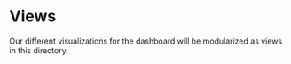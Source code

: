 # Views

Our different visualizations for the dashboard will be modularized as views in this directory.
